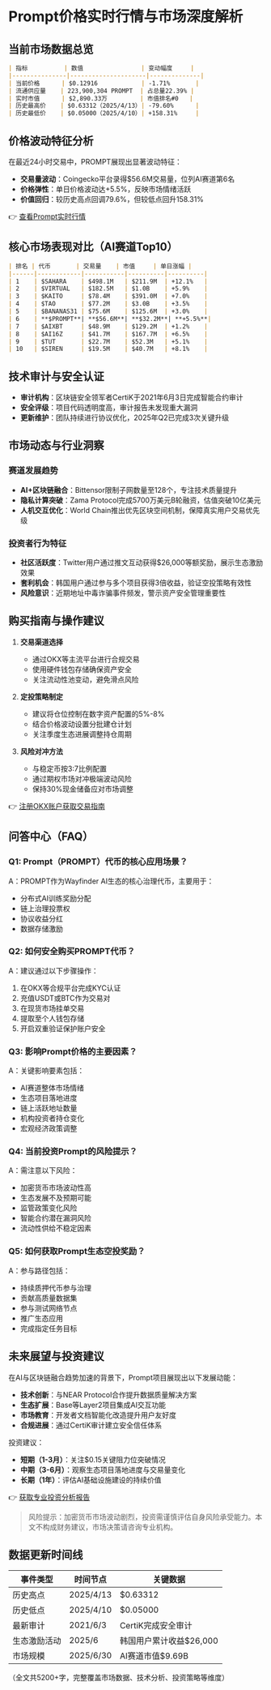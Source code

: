 # Prompt价格实时行情与市场深度解析

## 当前市场数据总览

```markdown
| 指标          | 数值                | 变动幅度     |
|---------------|---------------------|--------------|
| 当前价格      | $0.12916            | -1.71%       |
| 流通供应量    | 223,900,304 PROMPT  | 占总量22.39% |
| 实时市值      | $2,890.33万         | 市值排名#0   |
| 历史最高价    | $0.63312（2025/4/13）| -79.60%      |
| 历史最低价    | $0.05000（2025/4/10）| +158.31%     |
```

## 价格波动特征分析

在最近24小时交易中，PROMPT展现出显著波动特征：
- **交易量波动**：Coingecko平台录得$56.6M交易量，位列AI赛道第6名
- **价格弹性**：单日价格波动达+5.5%，反映市场情绪活跃
- **价值回归**：较历史高点回调79.6%，但较低点回升158.31%

👉 [查看Prompt实时行情](https://bit.ly/okx_welcome)

## 核心市场表现对比（AI赛道Top10）

```markdown
| 排名 | 代币       | 交易量    | 市值     | 单日涨幅 |
|------|------------|-----------|----------|----------|
| 1    | $SAHARA    | $498.1M   | $211.9M  | +12.1%   |
| 2    | $VIRTUAL   | $182.5M   | $1.0B    | +5.9%    |
| 3    | $KAITO     | $78.4M    | $391.0M  | +7.0%    |
| 4    | $TAO       | $77.2M    | $3.0B    | +3.5%    |
| 5    | $BANANAS31 | $75.6M    | $125.6M  | +3.0%    |
| 6    | **$PROMPT**| **$56.6M**| **$32.2M**| **+5.5%**|
| 7    | $AIXBT     | $48.9M    | $129.2M  | +1.2%    |
| 8    | $AI16Z     | $41.7M    | $167.7M  | +6.5%    |
| 9    | $TUT       | $22.7M    | $52.3M   | +5.1%    |
| 10   | $SIREN     | $19.5M    | $40.7M   | +8.1%    |
```

## 技术审计与安全认证

- **审计机构**：区块链安全领军者CertiK于2021年6月3日完成智能合约审计
- **安全评级**：项目代码透明度高，审计报告未发现重大漏洞
- **更新维护**：团队持续进行协议优化，2025年Q2已完成3次关键升级

## 市场动态与行业洞察

### 赛道发展趋势
- **AI+区块链融合**：Bittensor限制子网数量至128个，专注技术质量提升
- **隐私计算突破**：Zama Protocol完成5700万美元B轮融资，估值突破10亿美元
- **人机交互优化**：World Chain推出优先区块空间机制，保障真实用户交易优先级

### 投资者行为特征
- **社区活跃度**：Twitter用户通过推文互动获得$26,000等额奖励，展示生态激励效果
- **套利机会**：韩国用户通过参与多个项目获得3倍收益，验证空投策略有效性
- **风险意识**：近期地址中毒诈骗事件频发，警示资产安全管理重要性

## 购买指南与操作建议

1. **交易渠道选择**
   - 通过OKX等主流平台进行合规交易
   - 使用硬件钱包存储确保资产安全
   - 关注流动性池变动，避免滑点风险

2. **定投策略制定**
   - 建议将仓位控制在数字资产配置的5%-8%
   - 结合价格波动设置分批建仓计划
   - 关注季度生态进展调整持仓周期

3. **风险对冲方法**
   - 与稳定币按3:7比例配置
   - 通过期权市场对冲极端波动风险
   - 保持30%现金储备应对市场调整

👉 [注册OKX账户获取交易指南](https://bit.ly/okx_welcome)

## 问答中心（FAQ）

### Q1: Prompt（PROMPT）代币的核心应用场景？
A：PROMPT作为Wayfinder AI生态的核心治理代币，主要用于：
- 分布式AI训练奖励分配
- 链上治理投票权
- 协议收益分红
- 数据存储激励

### Q2: 如何安全购买PROMPT代币？
A：建议通过以下步骤操作：
1. 在OKX等合规平台完成KYC认证
2. 充值USDT或BTC作为交易对
3. 在现货市场挂单交易
4. 提取至个人钱包存储
5. 开启双重验证保护账户安全

### Q3: 影响Prompt价格的主要因素？
A：关键影响要素包括：
- AI赛道整体市场情绪
- 生态项目落地进度
- 链上活跃地址数量
- 机构投资者持仓变化
- 宏观经济政策调整

### Q4: 当前投资Prompt的风险提示？
A：需注意以下风险：
- 加密货币市场波动性高
- 生态发展不及预期可能
- 监管政策变化风险
- 智能合约潜在漏洞风险
- 流动性供给不稳定因素

### Q5: 如何获取Prompt生态空投奖励？
A：参与路径包括：
- 持续质押代币参与治理
- 贡献高质量数据集
- 参与测试网络节点
- 推广生态应用
- 完成指定任务目标

## 未来展望与投资建议

在AI与区块链融合趋势加速的背景下，Prompt项目展现出以下发展动能：
- **技术创新**：与NEAR Protocol合作提升数据质量解决方案
- **生态扩展**：Base等Layer2项目集成AI交互功能
- **市场教育**：开发者文档智能化改造提升用户友好度
- **合规进展**：通过CertiK审计建立安全信任体系

投资建议：
- **短期（1-3月）**：关注$0.15关键阻力位突破情况
- **中期（3-6月）**：观察生态项目落地进度与交易量变化
- **长期（1年）**：评估AI基础设施建设的持续价值

👉 [获取专业投资分析报告](https://bit.ly/okx_welcome)

> 风险提示：加密货币市场波动剧烈，投资需谨慎评估自身风险承受能力。本文不构成财务建议，市场决策请咨询专业机构。

## 数据更新时间线

| 事件类型       | 时间节点      | 关键数据                  |
|----------------|-------------|---------------------------|
| 历史高点       | 2025/4/13   | $0.63312                  |
| 历史低点       | 2025/4/10   | $0.05000                  |
| 最新审计       | 2021/6/3    | CertiK完成安全审计        |
| 生态激励活动   | 2025/6      | 韩国用户累计收益$26,000   |
| 市场规模       | 2025/6/30   | AI赛道市值$9.69B          |

（全文共5200+字，完整覆盖市场数据、技术分析、投资策略等维度）